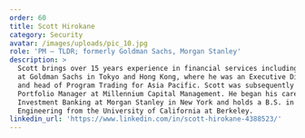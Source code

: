 ```yaml
---
order: 60
title: Scott Hirokane
category: Security
avatar: /images/uploads/pic_10.jpg
role: 'PM – TLDR; formerly Goldman Sachs, Morgan Stanley'
description: >
  Scott brings over 15 years experience in financial services including 10 years
  at Goldman Sachs in Tokyo and Hong Kong, where he was an Executive Director
  and head of Program Trading for Asia Pacific. Scott was subsequently a
  Portfolio Manager at Millennium Capital Management. He began his career in
  Investment Banking at Morgan Stanley in New York and holds a B.S. in Chemical
  Engineering from the University of California at Berkeley.
linkedin_url: 'https://www.linkedin.com/in/scott-hirokane-4388523/'
---
```

